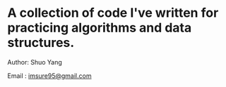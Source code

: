 A collection of code I've written for practicing algorithms and data structures.
================================================================================

Author: Shuo Yang

Email : imsure95@gmail.com

